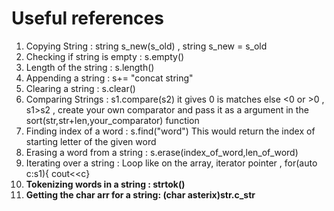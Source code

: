 # Useful references
1. Copying String : string s_new(s_old) , string s_new = s_old
2. Checking if string is empty : s.empty()
3. Length of the string : s.length()
4. Appending a string : s+= "concat string"
5. Clearing a string : s.clear()
6. Comparing Strings : s1.compare(s2) it gives 0 is matches else <0 or >0 , s1>s2 , create your own comparator and pass it as a argument in the sort(str,str+len,your_comparator) function
7. Finding index of a word : s.find("word") This would return the index of starting letter of the given word
8. Erasing a word from a string : s.erase(index_of_word,len_of_word)
9. Iterating over a string : Loop like on the array, iterator pointer , for(auto c:s1){ cout<<c}
10. **Tokenizing words in a string : strtok()**
11. **Getting the char arr for a string: (char asterix)str.c_str**
